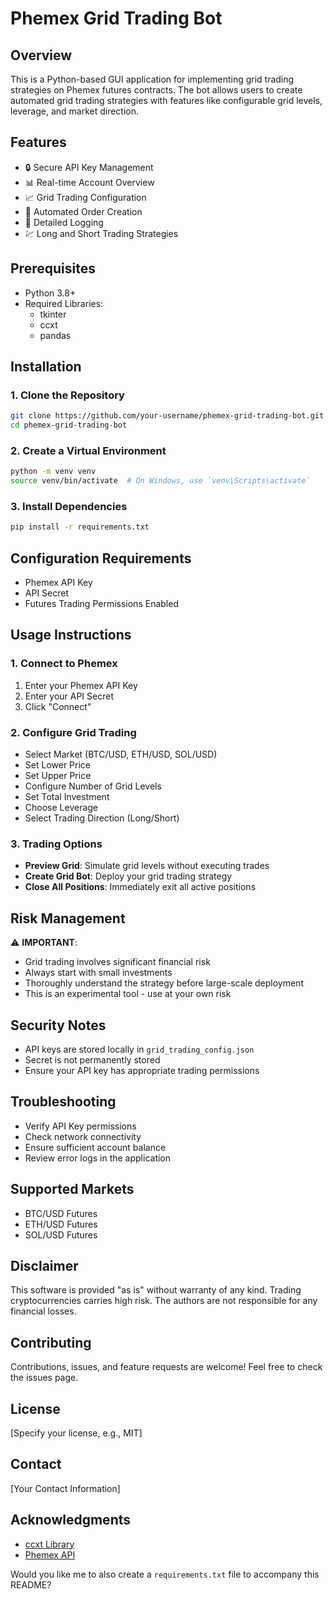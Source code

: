 # Phemex Grid Trading Bot

## Overview
This is a Python-based GUI application for implementing grid trading strategies on Phemex futures contracts. The bot allows users to create automated grid trading strategies with features like configurable grid levels, leverage, and market direction.

## Features
- 🔒 Secure API Key Management
- 📊 Real-time Account Overview
- 📈 Grid Trading Configuration
- 🤖 Automated Order Creation
- 📝 Detailed Logging
- 💹 Long and Short Trading Strategies

## Prerequisites
- Python 3.8+
- Required Libraries:
  - tkinter
  - ccxt
  - pandas

## Installation

### 1. Clone the Repository
```bash
git clone https://github.com/your-username/phemex-grid-trading-bot.git
cd phemex-grid-trading-bot
```

### 2. Create a Virtual Environment
```bash
python -m venv venv
source venv/bin/activate  # On Windows, use `venv\Scripts\activate`
```

### 3. Install Dependencies
```bash
pip install -r requirements.txt
```

## Configuration Requirements
- Phemex API Key
- API Secret
- Futures Trading Permissions Enabled

## Usage Instructions

### 1. Connect to Phemex
1. Enter your Phemex API Key
2. Enter your API Secret
3. Click "Connect"

### 2. Configure Grid Trading
- Select Market (BTC/USD, ETH/USD, SOL/USD)
- Set Lower Price
- Set Upper Price
- Configure Number of Grid Levels
- Set Total Investment
- Choose Leverage
- Select Trading Direction (Long/Short)

### 3. Trading Options
- **Preview Grid**: Simulate grid levels without executing trades
- **Create Grid Bot**: Deploy your grid trading strategy
- **Close All Positions**: Immediately exit all active positions

## Risk Management
⚠️ **IMPORTANT**: 
- Grid trading involves significant financial risk
- Always start with small investments
- Thoroughly understand the strategy before large-scale deployment
- This is an experimental tool - use at your own risk

## Security Notes
- API keys are stored locally in `grid_trading_config.json`
- Secret is not permanently stored
- Ensure your API key has appropriate trading permissions

## Troubleshooting
- Verify API Key permissions
- Check network connectivity
- Ensure sufficient account balance
- Review error logs in the application

## Supported Markets
- BTC/USD Futures
- ETH/USD Futures
- SOL/USD Futures

## Disclaimer
This software is provided "as is" without warranty of any kind. Trading cryptocurrencies carries high risk. The authors are not responsible for any financial losses.

## Contributing
Contributions, issues, and feature requests are welcome! Feel free to check the issues page.

## License
[Specify your license, e.g., MIT]

## Contact
[Your Contact Information]

## Acknowledgments
- [ccxt Library](https://github.com/ccxt/ccxt)
- [Phemex API](https://phemex.com/api-trading)

Would you like me to also create a `requirements.txt` file to accompany this README?
